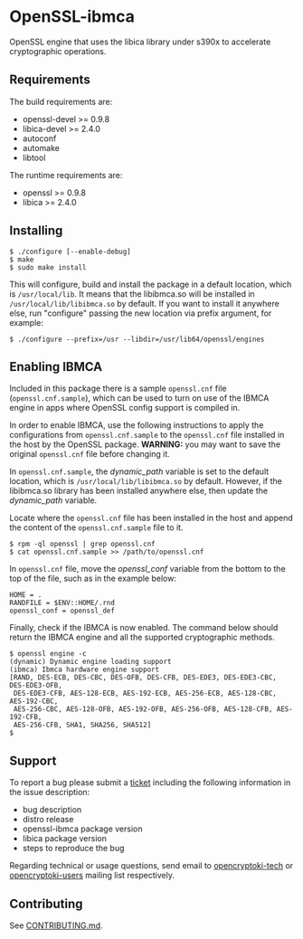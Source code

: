 # OpenSSL-ibmca

OpenSSL engine that uses the libica library under s390x to accelerate
cryptographic operations.


## Requirements

The build requirements are:
 * openssl-devel >= 0.9.8
 * libica-devel >= 2.4.0
 * autoconf
 * automake
 * libtool

The runtime requirements are:
 * openssl >= 0.9.8
 * libica >= 2.4.0


## Installing

```
$ ./configure [--enable-debug]
$ make
$ sudo make install
```

This will configure, build and install the package in a default location,
which is `/usr/local/lib`. It means that the libibmca.so will be installed in
`/usr/local/lib/libibmca.so` by default. If you want to install it anywhere
else, run "configure" passing the new location via prefix argument, for
example:

```
$ ./configure --prefix=/usr --libdir=/usr/lib64/openssl/engines
```

## Enabling IBMCA

Included in this package there is a sample `openssl.cnf` file
(`openssl.cnf.sample`), which can be used to turn on use of the IBMCA engine in
apps where OpenSSL config support is compiled in.

In order to enable IBMCA, use the following instructions to apply the
configurations from `openssl.cnf.sample` to the `openssl.cnf` file installed
in the host by the OpenSSL package. **WARNING:** you may want to save the
original `openssl.cnf` file before changing it.

In `openssl.cnf.sample`, the *dynamic_path* variable is set to the default
location, which is `/usr/local/lib/libibmca.so` by default. However, if the
libibmca.so library has been installed anywhere else, then update the
*dynamic_path* variable.

Locate where the `openssl.cnf` file has been installed in the host and append
the content of the `openssl.cnf.sample` file to it.

```
$ rpm -ql openssl | grep openssl.cnf
$ cat openssl.cnf.sample >> /path/to/openssl.cnf
```

In `openssl.cnf` file, move the *openssl_conf* variable from the bottom to the
top of the file, such as in the example below:

```
HOME = .
RANDFILE = $ENV::HOME/.rnd
openssl_conf = openssl_def
```

Finally, check if the IBMCA is now enabled. The command below should return the
IBMCA engine and all the supported cryptographic methods.

```
$ openssl engine -c
(dynamic) Dynamic engine loading support
(ibmca) Ibmca hardware engine support
[RAND, DES-ECB, DES-CBC, DES-OFB, DES-CFB, DES-EDE3, DES-EDE3-CBC, DES-EDE3-OFB,
 DES-EDE3-CFB, AES-128-ECB, AES-192-ECB, AES-256-ECB, AES-128-CBC, AES-192-CBC,
 AES-256-CBC, AES-128-OFB, AES-192-OFB, AES-256-OFB, AES-128-CFB, AES-192-CFB,
 AES-256-CFB, SHA1, SHA256, SHA512]
$
```


## Support

To report a bug please submit a
 [ticket](https://github.com/opencryptoki/openssl-ibmca/issues) including the
 following information in the issue description:

* bug description
* distro release
* openssl-ibmca package version
* libica package version
* steps to reproduce the bug

Regarding technical or usage questions, send email to
 [opencryptoki-tech](
    https://sourceforge.net/p/opencryptoki/mailman/opencryptoki-tech) or
 [opencryptoki-users](
    https://sourceforge.net/p/opencryptoki/mailman/opencryptoki-users)
 mailing list respectively.


## Contributing

See [CONTRIBUTING.md](CONTRIBUTING.md).
